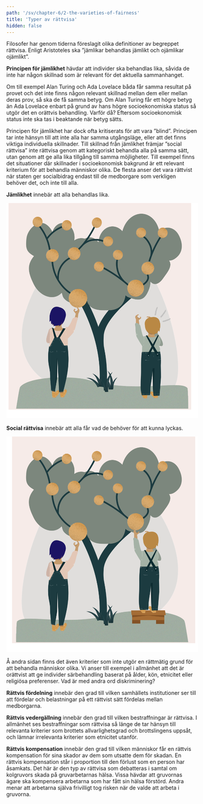 ```yaml
---
path: '/sv/chapter-6/2-the-varieties-of-fairness'
title: 'Typer av rättvisa'
hidden: false
---
```


<hero-icon heroIcon='chap6'/>

<styled-text>

Filosofer har genom tiderna föreslagit olika definitioner av begreppet rättvisa. Enligt Aristoteles ska ”jämlikar behandlas jämlikt och ojämlikar ojämlikt”.

**Principen för jämlikhet** hävdar att individer ska behandlas lika, såvida de inte har någon skillnad som är relevant för det aktuella sammanhanget.

Om till exempel Alan Turing och Ada Lovelace båda får samma resultat på provet och det inte finns någon relevant skillnad mellan dem eller mellan deras prov, så ska de få samma betyg. Om Alan Turing får ett högre betyg än Ada Lovelace enbart på grund av hans högre socioekonomiska status så utgör det en orättvis behandling. Varför då? Eftersom socioekonomisk status inte ska tas i beaktande när betyg sätts.

Principen för jämlikhet har dock ofta kritiserats för att vara ”blind”. Principen tar inte hänsyn till att inte alla har samma utgångsläge, eller att det finns viktiga individuella skillnader. Till skillnad från jämlikhet främjar ”social rättvisa” inte rättvisa genom att kategoriskt behandla alla på samma sätt, utan genom att ge alla lika tillgång till samma möjligheter. Till exempel finns det situationer där skillnader i socioekonomisk bakgrund är ett relevant kriterium för att behandla människor olika. De flesta anser det vara rättvist när staten ger socialbidrag endast till de medborgare som verkligen behöver det, och inte till alla.

**Jämlikhet** innebär att alla behandlas lika.

![Equality image](./equality.svg)

**Social rättvisa** innebär att alla får vad de behöver för att kunna lyckas.

![Equity image](./equity.svg)


Å andra sidan finns det även kriterier som inte utgör en rättmätig grund för att behandla människor olika. Vi anser till exempel i allmänhet att det är orättvist att ge individer särbehandling baserat på ålder, kön, etnicitet eller religiösa preferenser. Vad är med andra ord diskriminering?

</styled-text>



<text-box variant='hint' name='Olika typer av rättvisa'>

**Rättvis fördelning** innebär den grad till vilken samhällets institutioner ser till att fördelar och belastningar på ett rättvist sätt fördelas mellan medborgarna.

**Rättvis vedergällning** innebär den grad till vilken bestraffningar är rättvisa. I allmänhet ses bestraffningar som rättvisa så länge de tar hänsyn till relevanta kriterier som brottets allvarlighetsgrad och brottslingens uppsåt, och lämnar irrelevanta kriterier som etnicitet utanför.

**Rättvis kompensation** innebär den grad till vilken människor får en rättvis kompensation för sina skador av dem som utsatte dem för skadan. En rättvis kompensation står i proportion till den förlust som en person har åsamkats. Det här är den typ av rättvisa som debatteras i samtal om kolgruvors skada på gruvarbetarnas hälsa. Vissa hävdar att gruvornas ägare ska kompensera arbetarna som har fått sin hälsa förstörd. Andra menar att arbetarna själva frivilligt tog risken när de valde att arbeta i gruvorna.

</text-box>
